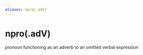 ```yaml
---
aliases: npro(.adV)
---
```

# npro(.adV)

pronoun functioning as an adverb to an omitted verbal expression